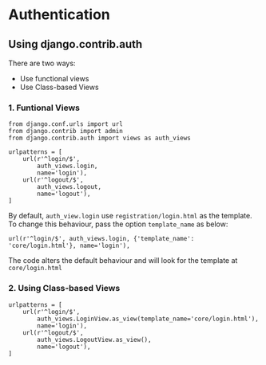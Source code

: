 # Authentication
## **Using django.contrib.auth**
There are two ways:
- Use functional views
- Use Class-based Views

### **1. Funtional Views**
```
from django.conf.urls import url
from django.contrib import admin
from django.contrib.auth import views as auth_views

urlpatterns = [
    url(r'^login/$',
        auth_views.login,
        name='login'),
    url(r'^logout/$',
        auth_views.logout,
        name='logout'),
]
```

By default, `auth_view.login` use `registration/login.html` as the template. To change this behaviour, pass the option `template_name` as below:

```
url(r'^login/$', auth_views.login, {'template_name': 'core/login.html'}, name='login'),
```

The code alters the default behaviour and will look for the template at `core/login.html`

### **2. Using Class-based Views**
```
urlpatterns = [
    url(r'^login/$',
        auth_views.LoginView.as_view(template_name='core/login.html'),
        name='login'),
    url(r'^logout/$',
        auth_views.LogoutView.as_view(),
        name='logout'),
]
```